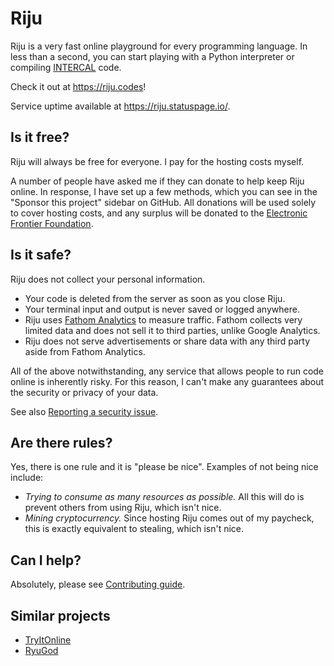 # Riju

Riju is a very fast online playground for every programming language.
In less than a second, you can start playing with a Python interpreter
or compiling [INTERCAL](https://en.wikipedia.org/wiki/INTERCAL) code.

Check it out at <https://riju.codes>!

Service uptime available at <https://riju.statuspage.io/>.

## Is it free?

Riju will always be free for everyone. I pay for the hosting costs
myself.

A number of people have asked me if they can donate to help keep Riju
online. In response, I have set up a few methods, which you can see in
the "Sponsor this project" sidebar on GitHub. All donations will be
used solely to cover hosting costs, and any surplus will be donated to
the [Electronic Frontier Foundation](https://www.eff.org/).

## Is it safe?

Riju does not collect your personal information.

* Your code is deleted from the server as soon as you close Riju.
* Your terminal input and output is never saved or logged anywhere.
* Riju uses [Fathom Analytics](https://usefathom.com/) to measure
  traffic. Fathom collects very limited data and does not sell it to
  third parties, unlike Google Analytics.
* Riju does not serve advertisements or share data with any third
  party aside from Fathom Analytics.

All of the above notwithstanding, any service that allows people to
run code online is inherently risky. For this reason, I can't make any
guarantees about the security or privacy of your data.

See also [Reporting a security issue](SECURITY.md).

## Are there rules?

Yes, there is one rule and it is "please be nice". Examples of not
being nice include:

* *Trying to consume as many resources as possible.* All this will do
  is prevent others from using Riju, which isn't nice.
* *Mining cryptocurrency.* Since hosting Riju comes out of my
  paycheck, this is exactly equivalent to stealing, which isn't nice.

## Can I help?

Absolutely, please see [Contributing guide](CONTRIBUTING.md).

## Similar projects

* [TryItOnline](https://tio.run/)
* [RyuGod](https://www.ryugod.com/)
